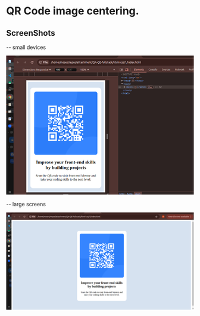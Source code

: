 # QR Code image centering.

## ScreenShots

-- small devices

![small screens](./assets/Screenshot%20from%202025-02-03%2016-00-06.png)

-- large screens

![large](./assets/Screenshot%20from%202025-02-03%2016-00-22.png)
